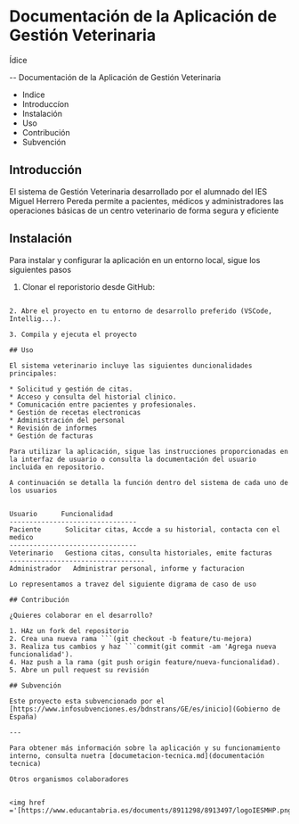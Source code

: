 # Documentación de la Aplicación de Gestión Veterinaria
Ídice
 
-- Documentación de la Aplicación de Gestión Veterinaria
* Indice
* Introduccíon
* Instalación
* Uso
* Contribución
* Subvención

## Introducción

El sistema de Gestión Veterinaria desarrollado por el alumnado del IES Miguel Herrero Pereda permite a pacientes, médicos y administradores las operaciones básicas de un centro veterinario de forma segura y eficiente

## Instalación

Para instalar y configurar la aplicación en un entorno local, sigue los siguientes pasos

1. Clonar el reporistorio desde GitHub:

``` git clone https://github.com/joliverar/jinoReto.git

2. Abre el proyecto en tu entorno de desarrollo preferido (VSCode, Intellig...).

3. Compila y ejecuta el proyecto

## Uso

El sistema veterinario incluye las siguientes duncionalidades principales:

* Solicitud y gestión de citas.
* Acceso y consulta del historial clinico.
* Comunicación entre pacientes y profesionales.
* Gestión de recetas electronicas
* Administración del personal
* Revisión de informes
* Gestión de facturas

Para utilizar la aplicación, sigue las instrucciones proporcionadas en la interfaz de usuario o consulta la documentación del usuario incluida en repositorio.

A continuación se detalla la función dentro del sistema de cada uno de los usuarios


Usuario      Funcionalidad
--------------------------------
Paciente      Solicitar citas, Accde a su historial, contacta con el medico
--------------------------------
Veterinario   Gestiona citas, consulta historiales, emite facturas
----------------------------------
Administrador   Administrar personal, informe y facturacion

Lo representamos a travez del siguiente digrama de caso de uso

## Contribución

¿Quieres colaborar en el desarrollo?

1. HAz un fork del repositorio
2. Crea una nueva rama ```(git checkout -b feature/tu-mejora)
3. Realiza tus cambios y haz ```commit(git commit -am 'Agrega nueva funcionalidad').
4. Haz push a la rama (git push origin feature/nueva-funcionalidad).
5. Abre un pull request su revisión

## Subvención

Este proyecto esta subvencionado por el [https://www.infosubvenciones.es/bdnstrans/GE/es/inicio](Gobierno de España)

---

Para obtener más información sobre la aplicación y su funcionamiento interno, consulta nuetra [documetacion-tecnica.md](documentación tecnica)

Otros organismos colaboradores


<img href ='[https://www.educantabria.es/documents/8911298/8913497/logoIESMHP.png]'>
